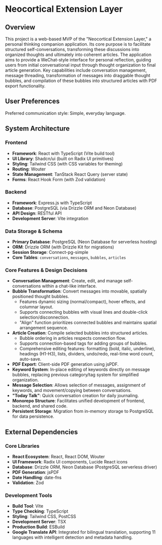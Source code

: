 # Neocortical Extension Layer

## Overview
This project is a web-based MVP of the "Neocortical Extension Layer," a personal thinking companion application. Its core purpose is to facilitate structured self-conversations, transforming these discussions into organized thoughts and ultimately into coherent articles. The application aims to provide a WeChat-style interface for personal reflection, guiding users from initial conversational input through thought organization to final article generation. Key capabilities include conversation management, message threading, transformation of messages into draggable thought bubbles, and compilation of these bubbles into structured articles with PDF export functionality.

## User Preferences
Preferred communication style: Simple, everyday language.

## System Architecture

### Frontend
- **Framework**: React with TypeScript (Vite build tool)
- **UI Library**: Shadcn/ui (built on Radix UI primitives)
- **Styling**: Tailwind CSS (with CSS variables for theming)
- **Routing**: Wouter
- **State Management**: TanStack React Query (server state)
- **Forms**: React Hook Form (with Zod validation)

### Backend
- **Framework**: Express.js with TypeScript
- **Database**: PostgreSQL (via Drizzle ORM and Neon Database)
- **API Design**: RESTful API
- **Development Server**: Vite integration

### Data Storage & Schema
- **Primary Database**: PostgreSQL (Neon Database for serverless hosting)
- **ORM**: Drizzle ORM (with Drizzle Kit for migrations)
- **Session Storage**: Connect-pg-simple
- **Core Tables**: `conversations`, `messages`, `bubbles`, `articles`

### Core Features & Design Decisions
- **Conversation Management**: Create, edit, and manage self-conversations within a chat-like interface.
- **Bubble Transformation**: Convert messages into movable, spatially positioned thought bubbles.
  - Features dynamic sizing (normal/compact), hover effects, and columnar layout.
  - Supports connecting bubbles with visual lines and double-click selection/disconnection.
  - "Align" function prioritizes connected bubbles and maintains spatial arrangement sequence.
- **Article Creation**: Compile selected bubbles into structured articles.
  - Bubble ordering in articles respects connection flow.
  - Supports connection-based tags for adding groups of bubbles.
  - Comprehensive editing features: formatting (bold, italic, underline), headings (H1-H3), lists, dividers, undo/redo, real-time word count, auto-save.
- **PDF Export**: Client-side PDF generation using jsPDF.
- **Keyword System**: In-place editing of keywords directly on message bubbles, replacing previous category/tag system for simplified organization.
- **Message Selection**: Allows selection of messages, assignment of keywords, and movement/copying between conversations.
- **"Today Talk"**: Quick conversation creation for daily journaling.
- **Monorepo Structure**: Facilitates unified development of frontend, backend, and shared code.
- **Persistent Storage**: Migration from in-memory storage to PostgreSQL for data persistence.

## External Dependencies

### Core Libraries
- **React Ecosystem**: React, React DOM, Wouter
- **UI Framework**: Radix UI components, Lucide React icons
- **Database**: Drizzle ORM, Neon Database (PostgreSQL serverless driver)
- **PDF Generation**: jsPDF
- **Date Handling**: date-fns
- **Validation**: Zod

### Development Tools
- **Build Tool**: Vite
- **Type Checking**: TypeScript
- **Styling**: Tailwind CSS, PostCSS
- **Development Server**: TSX
- **Production Build**: ESBuild
- **Google Translate API**: Integrated for bilingual translation, supporting 11 languages with intelligent detection and metadata handling.